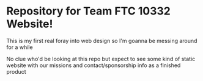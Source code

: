 # Repository for Team FTC 10332 Website!
This is my first real foray into web design so I'm goanna be messing around for a while 

No clue who'd be looking at this repo but expect to see some kind of static website with our missions and contact/sponsorship info as a finished product